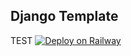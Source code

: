 ## Django Template
TEST
[![Deploy on Railway](https://railway.app/button.svg)](https://railway.app/new/template/GB6Eki?referralCode=U5zXSw)
